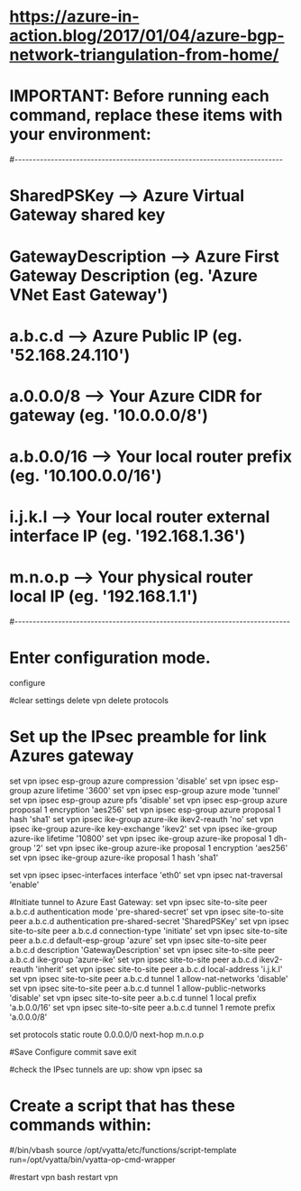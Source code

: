 # https://azure-in-action.blog/2017/01/04/azure-bgp-network-triangulation-from-home/

# IMPORTANT: Before running each command, replace these items with your environment:
#--------------------------------------------------------------------------
# SharedPSKey --> Azure Virtual Gateway shared key
# GatewayDescription --> Azure First Gateway Description (eg. 'Azure VNet East Gateway')
# a.b.c.d --> Azure Public IP (eg. '52.168.24.110')
# a.0.0.0/8 --> Your Azure CIDR for gateway (eg. '10.0.0.0/8')
# a.b.0.0/16 --> Your local router prefix (eg. '10.100.0.0/16')
# i.j.k.l --> Your local router external interface IP (eg. '192.168.1.36')
# m.n.o.p --> Your physical router local IP (eg. '192.168.1.1')
#----------------------------------------------------------------------------

# Enter configuration mode.
configure

#clear settings
delete vpn
delete protocols

# Set up the IPsec preamble for link Azures gateway
set vpn ipsec esp-group azure compression 'disable'
set vpn ipsec esp-group azure lifetime '3600'
set vpn ipsec esp-group azure mode 'tunnel'
set vpn ipsec esp-group azure pfs 'disable'
set vpn ipsec esp-group azure proposal 1 encryption 'aes256'
set vpn ipsec esp-group azure proposal 1 hash 'sha1'
set vpn ipsec ike-group azure-ike ikev2-reauth 'no'
set vpn ipsec ike-group azure-ike key-exchange 'ikev2'
set vpn ipsec ike-group azure-ike lifetime '10800'
set vpn ipsec ike-group azure-ike proposal 1 dh-group '2'
set vpn ipsec ike-group azure-ike proposal 1 encryption 'aes256'
set vpn ipsec ike-group azure-ike proposal 1 hash 'sha1'

set vpn ipsec ipsec-interfaces interface 'eth0'
set vpn ipsec nat-traversal 'enable'

#Initiate tunnel to Azure East Gateway:
set vpn ipsec site-to-site peer a.b.c.d authentication mode 'pre-shared-secret'
set vpn ipsec site-to-site peer a.b.c.d authentication pre-shared-secret 'SharedPSKey'
set vpn ipsec site-to-site peer a.b.c.d connection-type 'initiate'
set vpn ipsec site-to-site peer a.b.c.d default-esp-group 'azure'
set vpn ipsec site-to-site peer a.b.c.d description 'GatewayDescription'
set vpn ipsec site-to-site peer a.b.c.d ike-group 'azure-ike'
set vpn ipsec site-to-site peer a.b.c.d ikev2-reauth 'inherit'
set vpn ipsec site-to-site peer a.b.c.d local-address 'i.j.k.l'
set vpn ipsec site-to-site peer a.b.c.d tunnel 1 allow-nat-networks 'disable'
set vpn ipsec site-to-site peer a.b.c.d tunnel 1 allow-public-networks 'disable'
set vpn ipsec site-to-site peer a.b.c.d tunnel 1 local prefix 'a.b.0.0/16'
set vpn ipsec site-to-site peer a.b.c.d tunnel 1 remote prefix 'a.0.0.0/8'

set protocols static route 0.0.0.0/0 next-hop m.n.o.p

#Save Configure
commit
save
exit

#check the IPsec tunnels are up:
show vpn ipsec sa

# Create a script that has these commands within:
#/bin/vbash
source /opt/vyatta/etc/functions/script-template
run=/opt/vyatta/bin/vyatta-op-cmd-wrapper

#restart vpn
bash restart vpn
